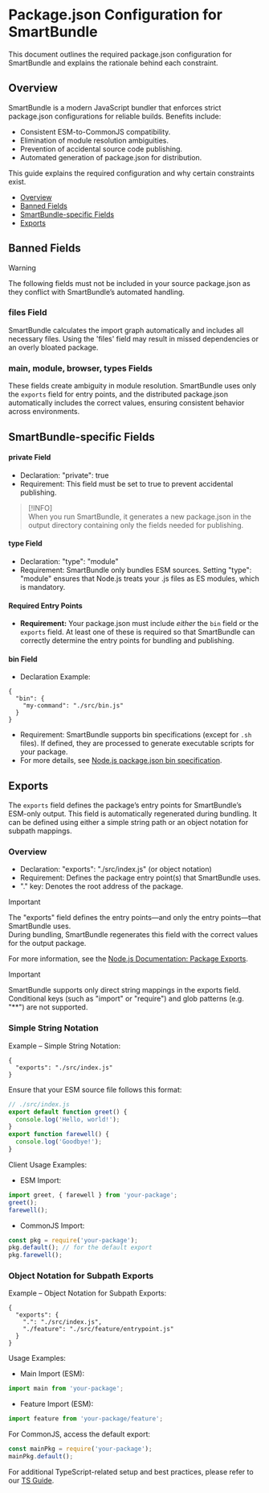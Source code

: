# Package.json Configuration for SmartBundle

This document outlines the required package.json configuration for SmartBundle and explains the rationale behind each constraint.

## Overview

SmartBundle is a modern JavaScript bundler that enforces strict package.json configurations for reliable builds. Benefits include:

- Consistent ESM-to-CommonJS compatibility.
- Elimination of module resolution ambiguities.
- Prevention of accidental source code publishing.
- Automated generation of package.json for distribution.

This guide explains the required configuration and why certain constraints exist.

- [Overview](#overview)
- [Banned Fields](#banned-fields)
- [SmartBundle-specific Fields](#smartbundle-specific-fields)
- [Exports](#exports)

## Banned Fields

> [!WARNING]
> The following fields must not be included in your source package.json as they conflict with SmartBundle’s automated handling.

### files Field

SmartBundle calculates the import graph automatically and includes all necessary files. Using the 'files' field may result in missed dependencies or an overly bloated package.

### main, module, browser, types Fields

These fields create ambiguity in module resolution. SmartBundle uses only the `exports` field for entry points, and the distributed package.json automatically includes the correct values, ensuring consistent behavior across environments.

## SmartBundle-specific Fields

#### private Field

- Declaration: "private": true  
- Requirement: This field must be set to true to prevent accidental publishing.

> [!INFO]  
> When you run SmartBundle, it generates a new package.json in the output directory containing only the fields needed for publishing.  

#### type Field

- Declaration: "type": "module"  
- Requirement: SmartBundle only bundles ESM sources. Setting "type": "module" ensures that Node.js treats your .js files as ES modules, which is mandatory.

#### Required Entry Points

- **Requirement:** Your package.json must include *either* the `bin` field or the `exports` field. At least one of these is required so that SmartBundle can correctly determine the entry points for bundling and publishing.

#### bin Field

- Declaration Example: 
```json5
{
  "bin": {
    "my-command": "./src/bin.js"
  }
}
```
- Requirement: SmartBundle supports bin specifications (except for `.sh` files). If defined, they are processed to generate executable scripts for your package.
- For more details, see [Node.js package.json bin specification](https://nodejs.org/api/packages.html#bin).

## Exports

The `exports` field defines the package’s entry points for SmartBundle’s ESM-only output. This field is automatically regenerated during bundling. It can be defined using either a simple string path or an object notation for subpath mappings.

### Overview

- Declaration: "exports": "./src/index.js" (or object notation)  
- Requirement: Defines the package entry point(s) that SmartBundle uses.  
- "." key: Denotes the root address of the package.

> [!IMPORTANT]
> The "exports" field defines the entry points—and only the entry points—that SmartBundle uses.  
> During bundling, SmartBundle regenerates this field with the correct values for the output package.

For more information, see the [Node.js Documentation: Package Exports](https://nodejs.org/api/packages.html#exports).


> [!IMPORTANT]  
> SmartBundle supports only direct string mappings in the exports field. Conditional keys (such as "import" or "require") and glob patterns (e.g. "**") are not supported.  

### Simple String Notation

Example – Simple String Notation:
```json5
{
  "exports": "./src/index.js"
}
```

Ensure that your ESM source file follows this format:
```js
// ./src/index.js
export default function greet() {
  console.log('Hello, world!');
}
export function farewell() {
  console.log('Goodbye!');
}
```

Client Usage Examples:
- ESM Import:
```js
import greet, { farewell } from 'your-package';
greet();
farewell();
```
- CommonJS Import:
```js
const pkg = require('your-package');
pkg.default(); // for the default export
pkg.farewell();
```

### Object Notation for Subpath Exports

Example – Object Notation for Subpath Exports:
```json5
{
  "exports": {
    ".": "./src/index.js",
    "./feature": "./src/feature/entrypoint.js"
  }
}
```

Usage Examples:
- Main Import (ESM):
```js
import main from 'your-package';
```
- Feature Import (ESM):
```js
import feature from 'your-package/feature';
```
For CommonJS, access the default export:
```js
const mainPkg = require('your-package');
mainPkg.default();
```

For additional TypeScript-related setup and best practices, please refer to our [TS Guide](./docs/ts-guide.md).

